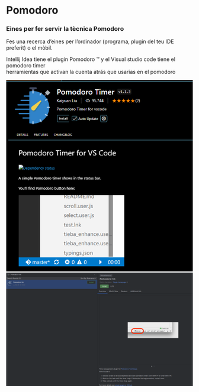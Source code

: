 # Pomodoro
### Eines per fer servir la tècnica Pomodoro 
Fes una recerca d’eines per l’ordinador (programa, plugin del teu IDE preferit) o el mòbil.   

Intellij Idea tiene el plugin Pomodoro ™  y el Visual studio code tiene el pomodoro timer  
herramientas que activan la cuenta atrás que usarias en el pomodoro


![Imagen de VSC](/Pomodoro.PNG)
![Imagen de Intellij IDEA](/Pomodoro2.PNG)

